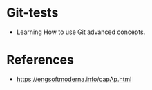 # Git-tests

- Learning How to use Git advanced concepts.

# References

- https://engsoftmoderna.info/capAp.html